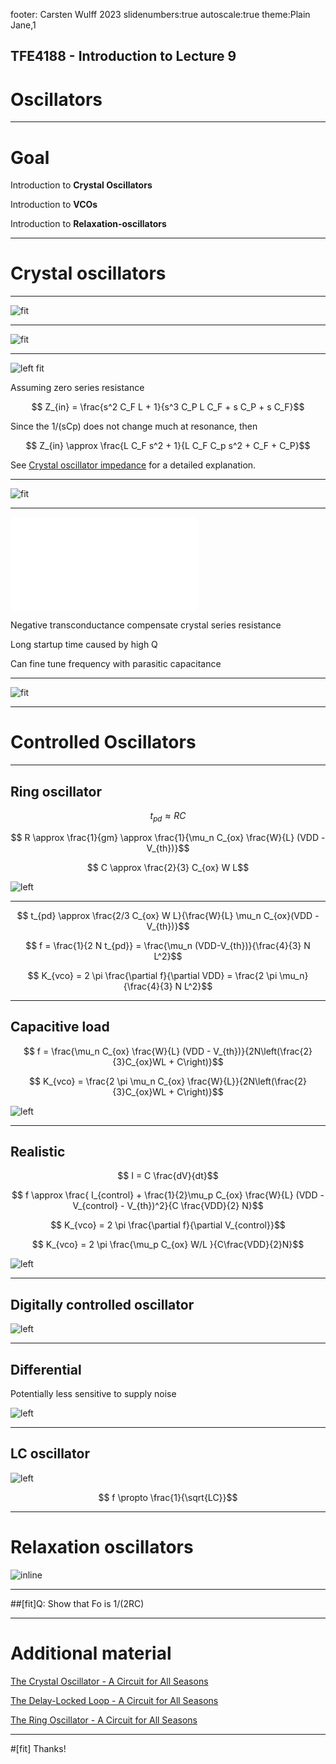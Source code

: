footer: Carsten Wulff 2023
slidenumbers:true
autoscale:true
theme:Plain Jane,1

<!--pan_skip: -->

## TFE4188 - Introduction to Lecture 9
# Oscillators

<!--pan_title: Lecture 9 - Oscillators -->

---

# Goal

<!--pan_skip: -->

Introduction to **Crystal Oscillators**

Introduction to **VCOs**

Introduction to **Relaxation-oscillators**

---

<!--pan_doc: 

<iframe width="560" height="315" src="https://www.youtube.com/embed/V8VYUI_scNM" title="YouTube video player" frameborder="0" allow="accelerometer; autoplay; clipboard-write; encrypted-media; gyroscope; picture-in-picture; web-share" allowfullscreen></iframe>

-->

# Crystal oscillators

---


![fit](https://upload.wikimedia.org/wikipedia/commons/thumb/d/dc/Quartz_crystal_internal.jpg/440px-Quartz_crystal_internal.jpg)

---

![fit](https://upload.wikimedia.org/wikipedia/commons/thumb/8/8b/Crystal_modes_multilingual.svg/300px-Crystal_modes_multilingual.svg.png)

---

![left fit](../media/xosc_model.svg)

Assuming zero series resistance

$$ Z_{in} = \frac{s^2 C_F L + 1}{s^3 C_P L C_F + s C_P + s C_F}$$

Since the 1/(sCp) does not change much at resonance, then 

$$ Z_{in} \approx \frac{L C_F s^2 + 1}{L C_F C_p s^2 + C_F + C_P}$$

See [Crystal oscillator impedance](https://github.com/wulffern/aic2023/blob/main/jupyter/xosc.ipynb) for a detailed explanation.

---

![fit](../media/xosc_res.svg)

---

![right fit](../media/xosc_pierce.pdf)

Negative transconductance compensate crystal series resistance

Long startup time caused by high Q

Can fine tune frequency with parasitic capacitance

---

![fit](https://www.iqdfrequencyproducts.com/media/c/blg/411/1438250963/rc/2000/1047/90/quartz-crystal-stability-how-myths-and-misconceptions-mask-good-value.jpg)

---

# Controlled Oscillators

---

## Ring oscillator

$$ t_{pd} \approx R C $$

$$ R \approx \frac{1}{gm} \approx \frac{1}{\mu_n C_{ox} \frac{W}{L} (VDD - V_{th})}$$

$$ C \approx \frac{2}{3} C_{ox} W L$$

![left](../media/osc_ring.svg)

---

$$ t_{pd} \approx \frac{2/3 C_{ox} W L}{\frac{W}{L} \mu_n C_{ox}(VDD - V_{th})}$$

$$ f = \frac{1}{2 N t_{pd}} = \frac{\mu_n (VDD-V_{th})}{\frac{4}{3} N L^2}$$ 

$$ K_{vco} = 2 \pi \frac{\partial f}{\partial VDD} = \frac{2 \pi \mu_n}{\frac{4}{3} N L^2}$$

---
## Capacitive load 


$$ f = \frac{\mu_n C_{ox} \frac{W}{L} (VDD - V_{th})}{2N\left(\frac{2}{3}C_{ox}WL + C\right)}$$

$$ K_{vco} = \frac{2 \pi \mu_n C_{ox} \frac{W}{L}}{2N\left(\frac{2}{3}C_{ox}WL + C\right)}$$

![left](../media/osc_ring_c.svg)

---
## Realistic 

$$ I = C \frac{dV}{dt}$$

$$ f \approx \frac{ I_{control}  + \frac{1}{2}\mu_p C_{ox} \frac{W}{L} (VDD - V_{control} -
V_{th})^2}{C \frac{VDD}{2} N}$$

$$ K_{vco} = 2 \pi \frac{\partial f}{\partial V_{control}}$$

$$ K_{vco} = 2 \pi  \frac{\mu_p C_{ox} W/L }{C\frac{VDD}{2}N}$$


![left](../media/osc_ring_adv.svg)

---

## Digitally controlled oscillator 

![left](../media/osc_ring_cap.svg)


---

## Differential

Potentially less sensitive to supply noise 

![left](../media/osc_ring_diff.svg)

---

## LC oscillator

![left](../media/lcosc.svg)


$$ f \propto \frac{1}{\sqrt{LC}}$$


---

# Relaxation oscillators

![inline](../media/rcosc.svg)

---

<!--pan_skip: -->

##[fit]Q: Show that Fo is 1/(2RC)

---

# Additional material

[The Crystal Oscillator - A Circuit for All Seasons](https://ieeexplore.ieee.org/document/7954123)   

[The Delay-Locked Loop - A Circuit for All Seasons ](https://ieeexplore.ieee.org/document/8447468) 

[The Ring Oscillator - A Circuit for All Seasons
](https://ieeexplore.ieee.org/document/8901474)       


---


#[fit] Thanks!
